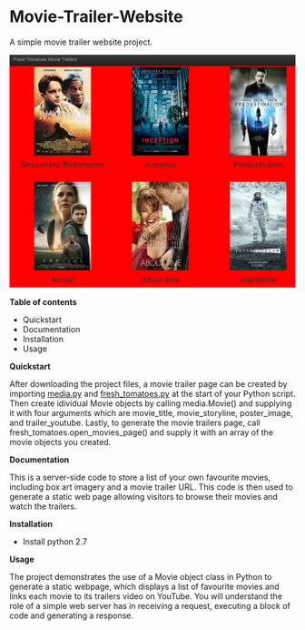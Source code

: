 # Movie-Trailer-Website
A simple movie trailer website project.

![image1](https://github.com/AnanyaSharma22/Movie-Trailer-Website/blob/master/images/movie1.PNG)

**Table of contents**

-  Quickstart
-  Documentation
-  Installation
-  Usage

**Quickstart**

After downloading the project files, a movie trailer page can be created by importing [media.py](https://github.com/AnanyaSharma22/Movie-Trailer-Website/blob/master/media.py) and [fresh_tomatoes.py](https://github.com/AnanyaSharma22/Movie-Trailer-Website/blob/master/fresh_tomatoes.py) at the start of your Python script. Then create idividual Movie objects by calling  media.Movie() and supplying it with four arguments which are  movie_title, movie_storyline, poster_image, and trailer_youtube. Lastly, to generate the movie trailers page, call fresh_tomatoes.open_movies_page() and supply it with an array of the movie objects you created.

**Documentation**

This is a server-side code to store a list of your own favourite movies, including box art imagery and a movie trailer URL. This code is then used to generate a static web page allowing visitors to browse their movies and watch the trailers.

**Installation**
 - Install python 2.7
 
**Usage**

The project demonstrates the use of a Movie object class in Python to generate a static webpage, which displays a list of favourite movies and links  each movie to its trailers video on YouTube. You will understand the role of a simple web server has in receiving a request, executing a block of code and generating a response.
